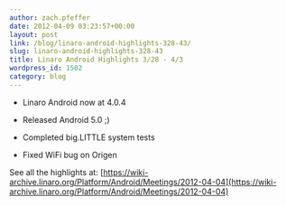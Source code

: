 ```yaml
---
author: zach.pfeffer
date: 2012-04-09 03:23:57+00:00
layout: post
link: /blog/linaro-android-highlights-328-43/
slug: linaro-android-highlights-328-43
title: Linaro Android Highlights 3/28 - 4/3
wordpress_id: 1502
category: blog
---
```


- Linaro Android now at 4.0.4

- Released Android 5.0 ;)

- Completed big.LITTLE system tests

- Fixed WiFi bug on Origen

See all the highlights at:
[https://wiki-archive.linaro.org/Platform/Android/Meetings/2012-04-04](https://wiki-archive.linaro.org/Platform/Android/Meetings/2012-04-04)
